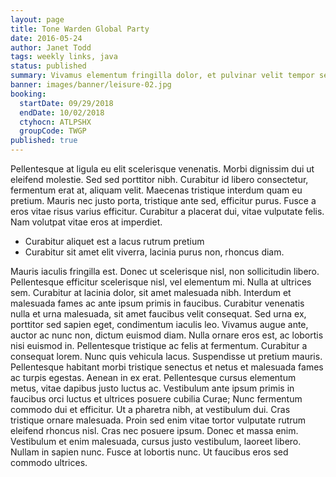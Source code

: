 ```yaml
---
layout: page
title: Tone Warden Global Party
date: 2016-05-24
author: Janet Todd
tags: weekly links, java
status: published
summary: Vivamus elementum fringilla dolor, et pulvinar velit tempor sed.
banner: images/banner/leisure-02.jpg
booking:
  startDate: 09/29/2018
  endDate: 10/02/2018
  ctyhocn: ATLPSHX
  groupCode: TWGP
published: true
---
```

Pellentesque at ligula eu elit scelerisque venenatis. Morbi dignissim dui ut eleifend molestie. Sed sed porttitor nibh. Curabitur id libero consectetur, fermentum erat at, aliquam velit. Maecenas tristique interdum quam eu pretium. Mauris nec justo porta, tristique ante sed, efficitur purus. Fusce a eros vitae risus varius efficitur. Curabitur a placerat dui, vitae vulputate felis. Nam volutpat vitae eros at imperdiet.

* Curabitur aliquet est a lacus rutrum pretium
* Curabitur sit amet elit viverra, lacinia purus non, rhoncus diam.

Mauris iaculis fringilla est. Donec ut scelerisque nisl, non sollicitudin libero. Pellentesque efficitur scelerisque nisl, vel elementum mi. Nulla at ultrices sem. Curabitur at lacinia dolor, sit amet malesuada nibh. Interdum et malesuada fames ac ante ipsum primis in faucibus. Curabitur venenatis nulla et urna malesuada, sit amet faucibus velit consequat. Sed urna ex, porttitor sed sapien eget, condimentum iaculis leo. Vivamus augue ante, auctor ac nunc non, dictum euismod diam. Nulla ornare eros est, ac lobortis nisi euismod in. Pellentesque tristique ac felis at fermentum. Curabitur a consequat lorem. Nunc quis vehicula lacus.
Suspendisse ut pretium mauris. Pellentesque habitant morbi tristique senectus et netus et malesuada fames ac turpis egestas. Aenean in ex erat. Pellentesque cursus elementum metus, vitae dapibus justo luctus ac. Vestibulum ante ipsum primis in faucibus orci luctus et ultrices posuere cubilia Curae; Nunc fermentum commodo dui et efficitur. Ut a pharetra nibh, at vestibulum dui. Cras tristique ornare malesuada. Proin sed enim vitae tortor vulputate rutrum eleifend rhoncus nisl. Cras nec posuere ipsum. Donec et massa enim. Vestibulum et enim malesuada, cursus justo vestibulum, laoreet libero. Nullam in sapien nunc. Fusce at lobortis nunc. Ut faucibus eros sed commodo ultrices.
